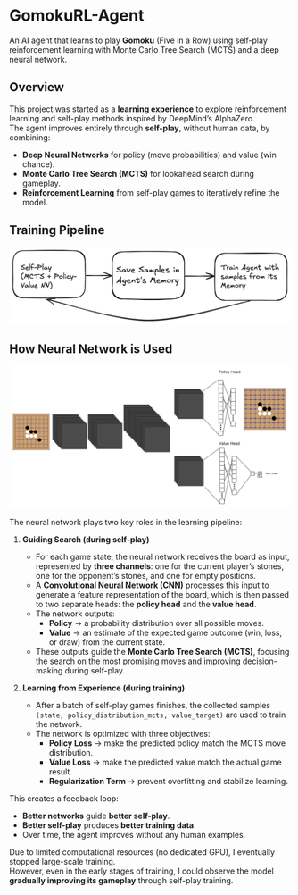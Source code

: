 # GomokuRL-Agent 
An AI agent that learns to play **Gomoku** (Five in a Row) using self-play reinforcement learning with Monte Carlo Tree Search (MCTS) and a deep neural network.  

## Overview  
This project was started as a **learning experience** to explore reinforcement learning and self-play methods inspired by DeepMind’s AlphaZero.  
The agent improves entirely through **self-play**, without human data, by combining:  
- **Deep Neural Networks** for policy (move probabilities) and value (win chance).  
- **Monte Carlo Tree Search (MCTS)** for lookahead search during gameplay.  
- **Reinforcement Learning** from self-play games to iteratively refine the model.  

## Training Pipeline

![training pipeline](./pipeline-img.png)

## How Neural Network is Used  

![Neural Network Example](./nn-example.png)

The neural network plays two key roles in the learning pipeline:  

1. **Guiding Search (during self-play)**  
   - For each game state, the neural network receives the board as input, represented by **three channels**: one for the current player’s stones, one for the opponent’s stones, and one for empty positions.  
   - A **Convolutional Neural Network (CNN)** processes this input to generate a feature representation of the board, which is then passed to two separate heads: the **policy head** and the **value head**.  
   - The network outputs:  
     - **Policy** → a probability distribution over all possible moves.  
     - **Value** → an estimate of the expected game outcome (win, loss, or draw) from the current state.  
   - These outputs guide the **Monte Carlo Tree Search (MCTS)**, focusing the search on the most promising moves and improving decision-making during self-play.

3. **Learning from Experience (during training)**  
   - After a batch of self-play games finishes, the collected samples `(state, policy_distribution_mcts, value_target)` are used to train the network.  
   - The network is optimized with three objectives:  
     - **Policy Loss** → make the predicted policy match the MCTS move distribution.  
     - **Value Loss** → make the predicted value match the actual game result.  
     - **Regularization Term** → prevent overfitting and stabilize learning.  

This creates a feedback loop:  
- **Better networks** guide **better self-play**.  
- **Better self-play** produces **better training data**.  
- Over time, the agent improves without any human examples.  


Due to limited computational resources (no dedicated GPU), I eventually stopped large-scale training.  
However, even in the early stages of training, I could observe the model **gradually improving its gameplay** through self-play training.  
